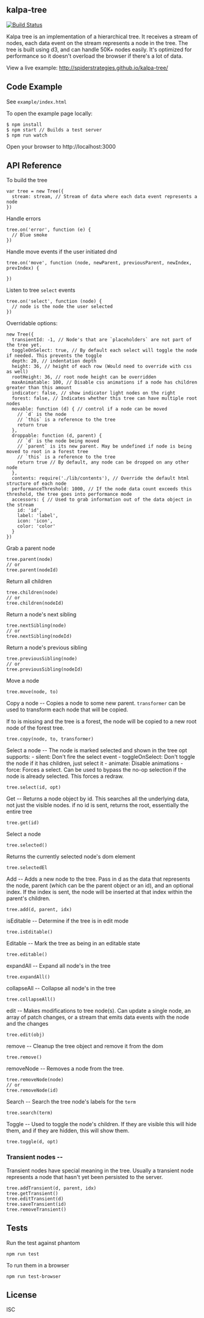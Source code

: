 ## kalpa-tree

[![Build Status](https://travis-ci.org/SpiderStrategies/kalpa-tree.svg?branch=master)](https://travis-ci.org/SpiderStrategies/kalpa-tree)

Kalpa tree is an implementation of a hierarchical tree. It receives a stream of nodes, each data event on the stream represents a node in the tree.
The tree is built using d3, and can handle 50K+ nodes easily. It's optimized for performance so it doesn't overload the browser if there's a lot of data.

View a live example:  http://spiderstrategies.github.io/kalpa-tree/

## Code Example

See `example/index.html`

To open the example page locally:

```
$ npm install
$ npm start // Builds a test server
$ npm run watch
```
Open your browser to http://localhost:3000

## API Reference

To build the tree
```
var tree = new Tree({
  stream: stream, // Stream of data where each data event represents a node
})
```

Handle errors
```
tree.on('error', function (e) {
  // Blue smoke
})
```

Handle move events if the user initiated dnd
```
tree.on('move', function (node, newParent, previousParent, newIndex, prevIndex) {

})
```

Listen to tree `select` events
```
tree.on('select', function (node) {
  // node is the node the user selected
})
```

Overridable options:

```
new Tree({
  transientId: -1, // Node's that are `placeholders` are not part of the tree yet.
  toggleOnSelect: true, // By default each select will toggle the node if needed. This prevents the toggle
  depth: 20, // indentation depth
  height: 36, // height of each row (Would need to override with css as well)
  rootHeight: 36, // root node height can be overridden
  maxAnimatable: 100, // Disable css animations if a node has children greater than this amount
  indicator: false, // show indicator light nodes on the right
  forest: false, // Indicates whether this tree can have multiple root nodes
  movable: function (d) { // control if a node can be moved
    // `d` is the node
    // `this` is a reference to the tree
    return true
  },
  droppable: function (d, parent) {
    // `d` is the node being moved
    // `parent` is its new parent. May be undefined if node is being moved to root in a forest tree
    // `this` is a reference to the tree
    return true // By default, any node can be dropped on any other node
  },
  contents: require('./lib/contents'), // Override the default html structure of each node
  performanceThreshold: 1000, // If the node data count exceeds this threshold, the tree goes into performance mode
  accessors: { // Used to grab information out of the data object in the stream
    id: 'id',
    label: 'label',
    icon: 'icon',
    color: 'color'
  }
})
```

Grab a parent node
```
tree.parent(node)
// or
tree.parent(nodeId)
```

Return all children
```
tree.children(node)
// or
tree.children(nodeId)
```

Return a node's next sibling
```
tree.nextSibling(node)
// or
tree.nextSibling(nodeId)
```

Return a node's previous sibling
```
tree.previousSibling(node)
// or
tree.previousSibling(nodeId)
```

Move a node
```
tree.move(node, to)
```

Copy a node -- Copies a node to some new parent. `transformer` can be used to transform
each node that will be copied.

If to is missing and the tree is a forest, the node will be copied to a new root node of the forest tree.
```
tree.copy(node, to, transformer)
```

Select a node -- The node is marked selected and shown in the tree
  opt supports:
     - silent: Don't fire the select event
     - toggleOnSelect: Don't toggle the node if it has children, just select it
     - animate: Disable animations
     - force: Forces a select. Can be used to bypass the no-op selection if the node is already selected. This forces a redraw.
```
tree.select(id, opt)

```

Get -- Returns a node object by id. This searches all the underlying data, not just the visible nodes.
      if no id is sent, returns the root, essentially the entire tree
```
tree.get(id)
```

Select a node
```
tree.selected()
```

Returns the currently selected node's dom element
```
tree.selectedEl
```

Add --  Adds a new node to the tree. Pass in d as the data that represents the node,
        parent (which can be the parent object or an id), and an optional
        index. If the index is sent, the node will be inserted at that index within the
        parent's children.
```
tree.add(d, parent, idx)
```

isEditable -- Determine if the tree is in edit mode
```
tree.isEditable()
```

Editable -- Mark the tree as being in an editable state
```
tree.editable()
```

expandAll -- Expand all node's in the tree
```
tree.expandAll()
```

collapseAll -- Collapse all node's in the tree
```
tree.collapseAll()
```

edit -- Makes modifications to tree node(s). Can update a single node, an array of patch
        changes, or a stream that emits data events with the node and the changes
```
tree.edit(obj)
```

remove -- Cleanup the tree object and remove it from the dom
```
tree.remove()
```

removeNode -- Removes a node from the tree.
```
tree.removeNode(node)
// or
tree.removeNode(id)
```

Search -- Search the tree node's labels for the `term`
```
tree.search(term)
```

Toggle -- Used to toggle the node's children. If they are visible this will hide them, and
          if they are hidden, this will show them.
```
tree.toggle(d, opt)
```

### Transient nodes --
Transient nodes have special meaning in the tree. Usually a transient node represents a node that hasn't yet
been persisted to the server.

```
tree.addTransient(d, parent, idx)
tree.getTransient()
tree.editTransient(d)
tree.saveTransient(id)
tree.removeTransient()
```

## Tests

Run the test against phantom

`npm run test`

To run them in a browser

`npm run test-browser`

## License

ISC
